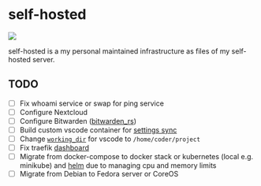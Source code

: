 # self-hosted
![](https://img.shields.io/website?down_color=red&up_color=green&url=https%3A%2F%2Fwhoami.estysdesu.com)

self-hosted is a my personal maintained infrastructure as files of my self-hosted server.

## TODO
- [ ] Fix whoami service or swap for ping service
- [ ] Configure Nextcloud
- [ ] Configure Bitwarden ([bitwarden_rs](https://selfhostedhome.com/self-host-password-management-bitwarden/))
- [ ] Build custom vscode container for [settings sync](https://github.com/cdr/code-server/issues/148)
- [ ] Change [`working_dir`](https://docs.docker.com/compose/compose-file/#domainname-hostname-ipc-mac_address-privileged-read_only-shm_size-stdin_open-tty-user-working_dir) for vscode to `/home/coder/project`
- [ ] Fix traefik [dashboard](https://docs.traefik.io/v2.2/operations/dashboard/#dashboard-router-rule)
- [ ] Migrate from docker-compose to docker stack or kubernetes (local e.g. minikube) and [helm](https://helm.sh/) due to managing cpu and memory limits
- [ ] Migrate from Debian to Fedora server or CoreOS
